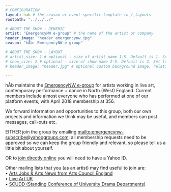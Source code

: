 ```yaml
---
# CONFIGURATION
layout: hab # the season or event-specific template in /_layouts
rootpath: "../../../"

# ABOUT THE SHOW - GENERIC
artist: "EmergencyNW e-group" # the name of the artist or company
header_image: "header_emergencynw.jpg"
season: "hÅb: EmergencyNW e-group"

# ABOUT THE SHOW - LAYOUT
# artist_size: 1 # optional - size of artist name 1-5. Default is 1. Set longer names to lower values
# show_size: 2 # optional - size of show name 2-5. Default is 2. Set longer names to lower values
# header_image: "header.jpg" # optional custom background image, relative to current page

---
```

hÅb maintains the <a href="http://groups.yahoo.com/group/emergencynw" target="_blank">EmergencyNW e-group</a> for artists working in live art, contemporary performance + dance in North (West) England. Current members include almost everyone who has performed at one of our platform events, with April 2018 membership at 356.        
           
We forward information and opportunities to this group, both our own projects and information we think may be useful, and members can post messages, call-outs etc.       

EITHER join the group by emailing <mailto:emergencynw-subscribe@yahoogroups.com>: all membership requests need to be approved so we can keep the group friendly and relevant, so please tell us a little bit about yourself.         
          
OR to <a href="http://groups.yahoo.com/group/emergencynw" target="_blank">join directly online</a> you will need to have a Yahoo ID.        
           
Other mailing lists that you (as an artist) may find useful to join are:         
• <a href="http://www.artsjobs.org.uk/subscribe" target="_blank">Arts Jobs & Arts News from Arts Council England</a>        
• <a href="http://www.liveartuk.org/pages/sign-up" target="_blank">Live Art UK</a>         
• <a href="http://www.jiscmail.ac.uk/cgi-bin/webadmin?A0=SCUDD" target="_blank">SCUDD (Standing Conference of University Drama Departments)</a>
